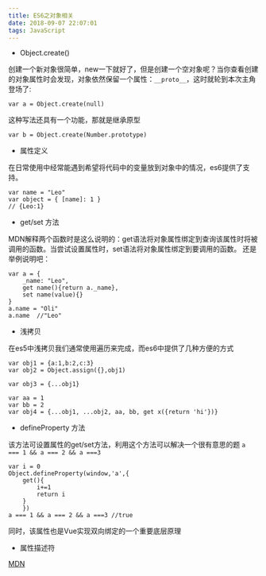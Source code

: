 ```yaml
---
title: ES6之对象相关
date: 2018-09-07 22:07:01
tags: JavaScript
---
```


- Object.create()

创建一个新对象很简单，new一下就好了，但是创建一个空对象呢？当你查看创建的对象属性时会发现，对象依然保留一个属性：`__proto__`，这时就轮到本次主角登场了:
```
var a = Object.create(null)
```
这种写法还具有一个功能，那就是继承原型
```
var b = Object.create(Number.prototype)
```

- 属性定义

在日常使用中经常能遇到希望将代码中的变量放到对象中的情况，es6提供了支持。

```
var name = "Leo"
var object = { [name]: 1 }
// {Leo:1}
```

- get/set 方法

MDN解释两个函数时是这么说明的：get语法将对象属性绑定到查询该属性时将被调用的函数。当尝试设置属性时，set语法将对象属性绑定到要调用的函数。
还是举例说明吧：
```
var a = {
	_name: "Leo",
	get name(){return a._name},
	set name(value){}
}
a.name = "Oli"
a.name  //"Leo"
```

- 浅拷贝

在es5中浅拷贝我们通常使用遍历来完成，而es6中提供了几种方便的方式

```
var obj1 = {a:1,b:2,c:3}
var obj2 = Object.assign({},obj1)
```

```
var obj3 = {...obj1}

var aa = 1
var bb = 2
var obj4 = {...obj1, ...obj2, aa, bb, get x({return 'hi'})}
```

- defineProperty 方法

该方法可设置属性的get/set方法，利用这个方法可以解决一个很有意思的题
``a === 1 && a === 2 && a ===3``
```
var i = 0
Object.defineProperty(window,'a',{
	get(){
		i+=1
		return i
	}
	})
a === 1 && a === 2 && a ===3 //true
```
同时，该属性也是Vue实现双向绑定的一个重要底层原理

- 属性描述符

[MDN](https://developer.mozilla.org/zh-CN/docs/Web/JavaScript/Reference/Global_Objects/Object/defineProperty)

